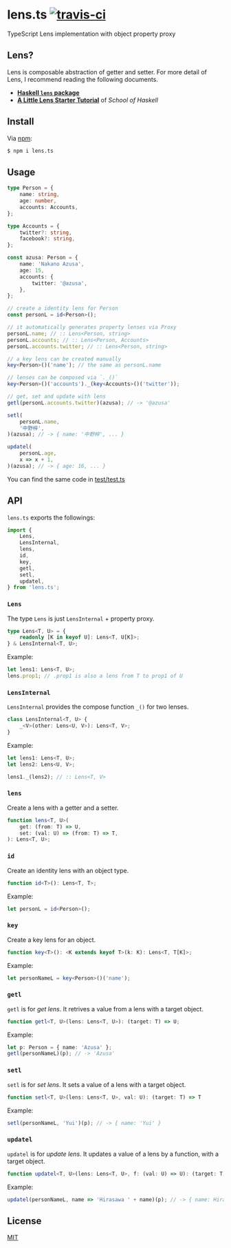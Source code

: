# lens.ts [![travis-ci](https://travis-ci.org/noraesae/lens.ts.svg?branch=master)](https://travis-ci.org/noraesae/lens.ts)

TypeScript Lens implementation with object property proxy

## Lens?

Lens is composable abstraction of getter and setter. For more detail of Lens, I
recommend reading the following documents.

- [**Haskell `lens` package**](https://hackage.haskell.org/package/lens)
- [**A Little Lens Starter Tutorial**](https://www.schoolofhaskell.com/school/to-infinity-and-beyond/pick-of-the-week/a-little-lens-starter-tutorial) of *School of Haskell*

## Install

Via [npm](https://www.npmjs.com/package/lens.ts):

``` bash
$ npm i lens.ts
```

## Usage

``` typescript
type Person = {
    name: string,
    age: number,
    accounts: Accounts,
};

type Accounts = {
    twitter?: string,
    facebook?: string,
};

const azusa: Person = {
    name: 'Nakano Azusa',
    age: 15,
    accounts: {
        twitter: '@azusa',
    },
};

// create a identity lens for Person
const personL = id<Person>();

// it automatically generates property lenses via Proxy
personL.name; // :: Lens<Person, string>
personL.accounts; // :: Lens<Person, Accounts>
personL.accounts.twitter; // :: Lens<Person, string>

// a key lens can be created manually
key<Person>()('name'); // the same as personL.name

// lenses can be composed via `._()`
key<Person>()('accounts')._(key<Accounts>()('twitter'));

// get, set and update with lens
getl(personL.accounts.twitter)(azusa); // -> '@azusa'

setl(
    personL.name,
    '中野梓',
)(azusa); // -> { name: '中野梓', ... }

updatel(
    personL.age,
    x => x + 1,
)(azusa); // -> { age: 16, ... }
```

You can find the same code in [test/test.ts](test/test.ts)

## API

`lens.ts` exports the followings:

``` typescript
import {
    Lens,
    LensInternal,
    lens,
    id,
    key,
    getl,
    setl,
    updatel,
} from 'lens.ts';
```

### `Lens`

The type `Lens` is just `LensInternal` + property proxy.

``` typescript
type Lens<T, U> = {
    readonly [K in keyof U]: Lens<T, U[K]>;
} & LensInternal<T, U>;
```

Example:

``` typescript
let lens1: Lens<T, U>;
lens.prop1; // .prop1 is also a lens from T to prop1 of U
```

### `LensInternal`

`LensInternal` provides the compose function `_()` for two lenses.

``` typescript
class LensInternal<T, U> {
    _<V>(other: Lens<U, V>): Lens<T, V>;
}
```

Example:

``` typescript
let lens1: Lens<T, U>;
let lens2: Lens<U, V>;

lens1._(lens2); // :: Lens<T, V>
```

### `lens`

Create a lens with a getter and a setter.

``` typescript
function lens<T, U>(
    get: (from: T) => U,
    set: (val: U) => (from: T) => T,
): Lens<T, U>;
```

### `id`

Create an identity lens with an object type.

``` typescript
function id<T>(): Lens<T, T>;
```

Example:

``` typescript
let personL = id<Person>();
```

### `key`

Create a key lens for an object.

``` typescript
function key<T>(): <K extends keyof T>(k: K): Lens<T, T[K]>;
```

Example:

``` typescript
let personNameL = key<Person>()('name');
```

### `getl`

`getl` is for *get lens*. It retrives a value from a lens with a target object.

``` typescript
function getl<T, U>(lens: Lens<T, U>): (target: T) => U;
```

Example:

``` typescript
let p: Person = { name: 'Azusa' };
getl(personNameL)(p); // -> 'Azusa'
```

### `setl`

`setl` is for *set lens*. It sets a value of a lens with a target object.

``` typescript
function setl<T, U>(lens: Lens<T, U>, val: U): (target: T) => T
```

Example:

``` typescript
setl(personNameL, 'Yui')(p); // -> { name: 'Yui' }
```

### `updatel`

`updatel` is for *update lens*. It updates a value of a lens by a function, with a target object.

``` typescript
function updatel<T, U>(lens: Lens<T, U>, f: (val: U) => U): (target: T) => T
```

Example:

``` typescript
updatel(personNameL, name => 'Hirasawa ' + name)(p); // -> { name: Hirasawa Yui }
```

## License

[MIT](LICENSE)
